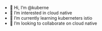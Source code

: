 - 👋 Hi, I’m @kuberne
- 👀 I’m interested in cloud native
- 🌱 I’m currently learning kuberneters istio
- 💞️ I’m looking to collaborate on cloud native 
<!---
kuberne/kuberne is a ✨ special ✨ repository because its `README.md` (this file) appears on your GitHub profile.
You can click the Preview link to take a look at your changes.
--->
